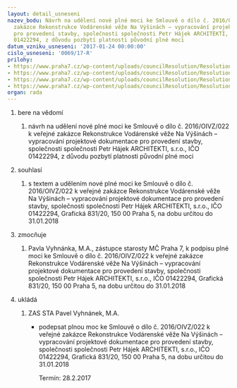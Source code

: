 ```yaml
---
layout: detail_usneseni
nazev_bodu: Návrh na udělení nové plné moci ke Smlouvě o dílo č. 2016/OIVZ/022 k veřejné
  zakázce Rekonstrukce Vodárenské věže Na Výšinách – vypracování projektové dokumentace
  pro provedení stavby, společnosti společnosti Petr Hájek ARCHITEKTI, s.r.o., IČO
  01422294, z důvodu pozbytí platnosti původní plné moci
datum_vzniku_usneseni: '2017-01-24 00:00:00'
cislo_usneseni: '0069/17-R'
prilohy:
- https://www.praha7.cz/wp-content/uploads/councilResolution/Resolutions/28788/export/01DZ_PMHajek~159465.docx
- https://www.praha7.cz/wp-content/uploads/councilResolution/Resolutions/28788/export/02_PMHajek~159464.docx
- https://www.praha7.cz/wp-content/uploads/councilResolution/Resolutions/28788/export/03_PMHajek~159463.doc
- https://www.praha7.cz/wp-content/uploads/councilResolution/Resolutions/28788/export/export~296879.pdf
organ: rada
---
```

<ol id="urzList" class="urzList_view"><li id="" class="urzClass1"><span name="1">bere na vědomí</span><ol class="urzOlClass"><li style="text-align: left;" id="" class="urzClass2"><span><p>návrh na udělení nové plné moci ke Smlouvě o dílo č. 2016/OIVZ/022 k veřejné zakázce Rekonstrukce Vodárenské věže Na Výšinách – vypracování projektové dokumentace pro provedení stavby, společnosti společnosti Petr Hájek ARCHITEKTI, s.r.o., IČO 01422294, z důvodu pozbytí platnosti původní plné moci</p></span></li></ol></li><li id="" class="urzClass1"><span name="26">souhlasí</span><ol class="urzOlClass"><li style="text-align: left;" id="" class="urzClass2"><span><p>s textem a udělením nové plné moci ke Smlouvě o dílo č. 2016/OIVZ/022 k veřejné zakázce Rekonstrukce Vodárenské věže Na Výšinách – vypracování projektové dokumentace pro provedení stavby, společnosti společnosti Petr Hájek ARCHITEKTI, s.r.o., IČO 01422294, Grafická 831/20, 150 00 Praha 5, na dobu určitou do 31.01.2018</p></span></li></ol></li><li id="" class="urzClass1"><span name="41">zmocňuje</span><ol class="urzOlClass"><li style="text-align: left;" id="" class="urzClass2"><span><p>Pavla Vyhnánka, M.A., zástupce starosty MČ Praha 7, k podpisu plné moci ke Smlouvě o dílo č. 2016/OIVZ/022 k veřejné zakázce Rekonstrukce Vodárenské věže Na Výšinách – vypracování projektové dokumentace pro provedení stavby, společnosti společnosti Petr Hájek ARCHITEKTI, s.r.o., IČO 01422294, Grafická 831/20, 150 00 Praha 5, na dobu určitou do 31.01.2018<br></p></span></li></ol></li><li class="urzClass1" id="urzUkoly"><span name="1">ukládá</span><ol class="urzOlClass"><li class="urzClass2"><span><p>ZAS STA Pavel Vyhnánek, M.A.</p></span><ul class="urzUlClass"><li class="urzClass3"><span><p>podepsat plnou moc ke Smlouvě o dílo č. 2016/OIVZ/022 k veřejné zakázce Rekonstrukce Vodárenské věže Na Výšinách – vypracování projektové dokumentace pro provedení stavby, společnosti společnosti Petr Hájek ARCHITEKTI, s.r.o., IČO 01422294, Grafická 831/20, 150 00 Praha 5, na dobu určitou do 31.01.2018</p></span><span class="urzUkolTermin">  Termín:&nbsp;28.2.2017</span></li></ul></li></ol></li></ol>